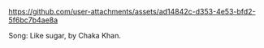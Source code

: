 

https://github.com/user-attachments/assets/ad14842c-d353-4e53-bfd2-5f6bc7b4ae8a

Song: Like sugar, by Chaka Khan.
